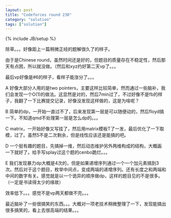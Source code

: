 ```yaml
---
layout: post
title: "Codeforces round 230"
category: "solution"
tags: ["solution"]
---
```

{% include JB/setup %}

除草。。。好像距上一篇稍微正经的题解很久了的样子。

由于是Chinese round，虽然时间还是好的，但题目的质量存在不稳定性，然后那天有点困，所以就没做。（然后和xyz约好第二天vp了。。。

最后vp好像是#6的样子，看样子能涨分了。。。

A 好像大部分人用的是two pointers，主要这样比较简单，然而通过一些脑补，我们会发现一个O(1)的做法。这显然是对的，然后7min过了，不过好像不是fb的样子，我翻了一下比赛提交记录，好像没发现这样做的，这是为啥呢？

B 简单的dp，一开始一直过不了，后来发现第一层是可以随便动的，然后floyd搞一下。不知道qmd不处理第一层是怎么dp的。。。

C matrix，一开始好像又写挂了，然后用matrix模板T了一发，最后优化了一下取模，过了。虽然5不是二次剩余，但是线性应该还是能搞的吧。

D 一个挺有趣的题目，先搞掉一维，然后动态维护另外两维构成的结构，大概画一下就好了。给手写splay过这个题的cenbo跪烂。。。

E 我们发现暴力dp大概是4次的，但是如果递增序列通过一个一个加元素搞到3次。然后对于这个题目，枚举中间点，变成两端的递增序列。还有长度之和两端和中间的数字有关。感觉就是以一个诡异的顺序做dp，这样的题目见的不是很多。（一定是书读得太少的缘故）

效率低下。。。感觉不是vp两天都做不完。。。

最近脑补了一些很搞笑的东西。。。大概对一项老技术稍微整理了一下，发现能搞出很多搞笑的，看上去很高端的结果。。。